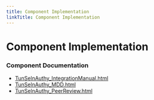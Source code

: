 ```yaml
---
title: Component Implementation
linkTitle: Component Implementation
---
```


# Component Implementation
### Component Documentation

- [TunSelnAuthy_IntegrationManual.html](doc/TunSelnAuthy_IntegrationManual.html)
- [TunSelnAuthy_MDD.html](doc/TunSelnAuthy_MDD.html)
- [TunSelnAuthy_PeerReview.html](doc/TunSelnAuthy_PeerReview.html)

